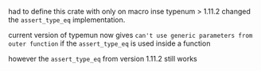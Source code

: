 had to define this crate with only on macro inse typenum > 1.11.2 changed the `assert_type_eq` implementation.

current version of typemun now gives `can't use generic parameters from outer function` if the `assert_type_eq` is used inside a function

however the `assert_type_eq` from version 1.11.2 still works